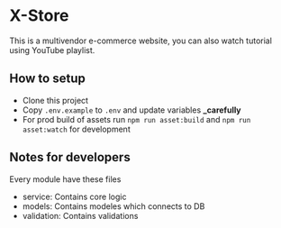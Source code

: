 # X-Store

This is a multivendor e-commerce website, you can also watch tutorial using YouTube playlist.

## How to setup
- Clone this project
- Copy `.env.example` to `.env` and update variables **_carefully**
- For prod build of assets run `npm run asset:build` and `npm run asset:watch` for development


## Notes for developers
Every module have these files
- service: Contains core logic
- models: Contains modeles which connects to DB
- validation: Contains validations
